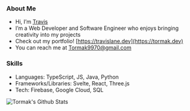 ### About Me
- Hi, I’m [Travis](https://travislane.dev)
- I’m a Web Developer and Software Engineer who enjoys bringing creativity into my projects
- Check out my portfolio! [https://travislane.dev](https://tormak.dev)
- You can reach me at Tormak9970@gmail.com

### Skills
- Languages: TypeScript, JS, Java, Python
- Frameworks/Libraries: Svelte, React, Three.js
- Tech: Firebase, Google Cloud, SQL

![Tormak's Github Stats](https://github-readme-stats.vercel.app/api?username=tormak9970&include_all_commits=true&count_private=true&show_icons=true&line_height=20&title_color=82b74b&icon_color=82b74b&text_color=9f9f9f&bg_color=0,000000,0d4007&hide_border=true)

<!---
Tormak9970/Tormak9970 is a ✨ special ✨ repository because its `README.md` (this file) appears on your GitHub profile.
You can click the Preview link to take a look at your changes.
--->

